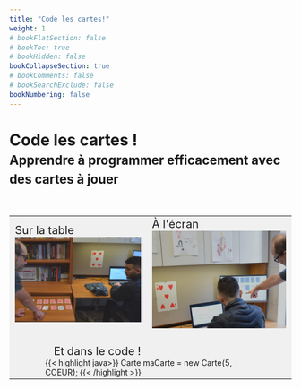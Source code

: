```yaml
---
title: "Code les cartes!"
weight: 1
# bookFlatSection: false
# bookToc: true
# bookHidden: false
bookCollapseSection: true
# bookComments: false
# bookSearchExclude: false
bookNumbering: false
---
```


<h1>Code les cartes !<br>
<span style="font-size:1.4rem;">
Apprendre à programmer efficacement avec des cartes à jouer 
</span>
</h1>

<br>

<table style="background:#f0f0f0">
<tr>
<td style="font-size:1.25rem;">
Sur la table<br>
<img src="/bilan2022/travail02.jpg" />
</td>
<td style="font-size:1.25rem;">
À l'écran<br>
<img src="/bilan2022/travail01.jpg" />
</td>
</tr>
<tr>
<td colspan="2" style="background:#f0f0f0">
<br>
<center>
<div id="code-intro" style="max-width:23.5rem;background:#f0f0f0;text-align:left;">
<span style="position:relative;left:0.95rem;font-size:1.25rem">Et dans le code&nbsp;!</span><br>
<div>
{{< highlight java>}}
Carte maCarte = new Carte(5, COEUR);
{{< /highlight >}}
</div>
</div>
</center>

</td>

</tr>
</table>

<script>
// https://stackoverflow.com/questions/36532307/rem-px-in-javascript
function convertRemToPixels(rem) {    
    return rem * parseFloat(getComputedStyle(document.documentElement).fontSize);
}

function adjustCodeDivWidth(){

    const codeDiv = document.querySelector("#code-intro");
    const codeSpan = codeDiv.querySelector("pre>code>span>span");

    if(codeSpan) {

        const codeWidth = codeSpan.offsetWidth + 2*convertRemToPixels(1);

        console.log("ajusting the width of #code-intro to: " + codeWidth);

        codeDiv.style["width"] = codeWidth + "px";
    }
}

addEventListener("load", (event) => {
    adjustCodeDivWidth();
});

</script>
